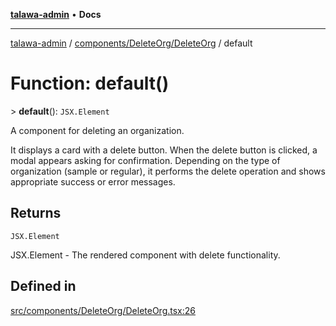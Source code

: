 [**talawa-admin**](../../../../README.md) • **Docs**

***

[talawa-admin](../../../../modules.md) / [components/DeleteOrg/DeleteOrg](../README.md) / default

# Function: default()

\> **default**(): `JSX.Element`

A component for deleting an organization.

It displays a card with a delete button. When the delete button is clicked,
a modal appears asking for confirmation. Depending on the type of organization
(sample or regular), it performs the delete operation and shows appropriate
success or error messages.

## Returns

`JSX.Element`

JSX.Element - The rendered component with delete functionality.

## Defined in

[src/components/DeleteOrg/DeleteOrg.tsx:26](https://github.com/PalisadoesFoundation/talawa-admin/blob/7496bb3a4c3730e7e3caee73f8bf91c3031e4ae6/src/components/DeleteOrg/DeleteOrg.tsx#L26)
